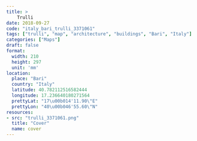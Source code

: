 ```yaml
---
title: > 
    Trulli
date: 2018-09-27
code: "italy_bari_trulli_3371061"
tags: ["trulli", "map", "architecture", "buildings", "Bari", "Italy"]
categories: ["Maps"]
draft: false
format:
  width: 210
  height: 297
  unit: 'mm'
location:
  place: "Bari"
  country: "Italy"
  latitude: 40.782112516582444
  longitude: 17.236640180271564
  prettyLat: "17\u00b014'11.90\"E"
  prettyLon: "40\u00b046'55.60\"N"
resources:
- src: "trulli_3371061.png"
  title: "Cover"
  name: cover
---
```

